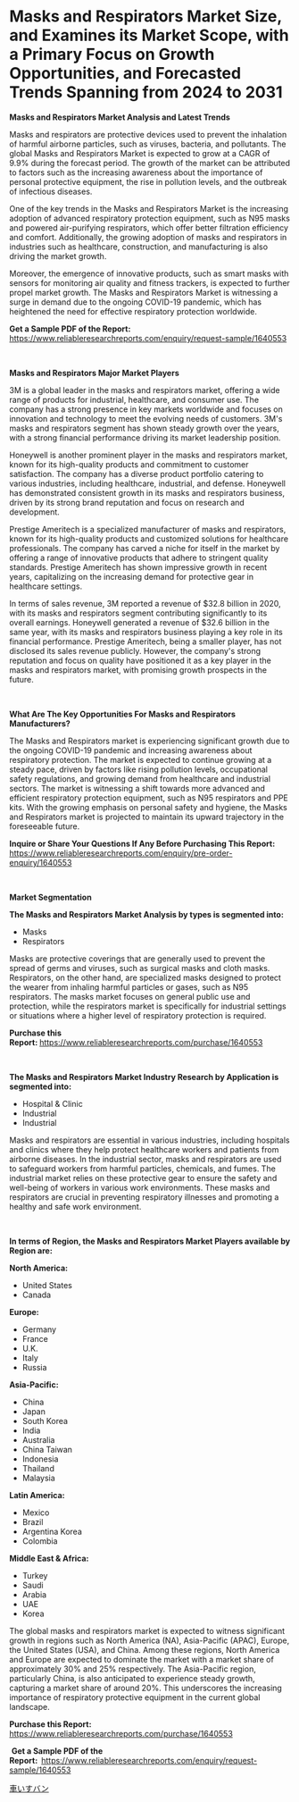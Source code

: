 <p><h1>Masks and Respirators Market Size, and Examines its Market Scope, with a Primary Focus on Growth Opportunities, and Forecasted Trends Spanning from 2024 to 2031</h1></p><p><strong>Masks and Respirators Market Analysis and Latest Trends</strong></p>
<p><p>Masks and respirators are protective devices used to prevent the inhalation of harmful airborne particles, such as viruses, bacteria, and pollutants. The global Masks and Respirators Market is expected to grow at a CAGR of 9.9% during the forecast period. The growth of the market can be attributed to factors such as the increasing awareness about the importance of personal protective equipment, the rise in pollution levels, and the outbreak of infectious diseases.</p><p>One of the key trends in the Masks and Respirators Market is the increasing adoption of advanced respiratory protection equipment, such as N95 masks and powered air-purifying respirators, which offer better filtration efficiency and comfort. Additionally, the growing adoption of masks and respirators in industries such as healthcare, construction, and manufacturing is also driving the market growth.</p><p>Moreover, the emergence of innovative products, such as smart masks with sensors for monitoring air quality and fitness trackers, is expected to further propel market growth. The Masks and Respirators Market is witnessing a surge in demand due to the ongoing COVID-19 pandemic, which has heightened the need for effective respiratory protection worldwide.</p></p>
<p><strong>Get a Sample PDF of the Report:&nbsp;</strong> <a href="https://www.reliableresearchreports.com/enquiry/request-sample/1640553">https://www.reliableresearchreports.com/enquiry/request-sample/1640553</a></p>
<p>&nbsp;</p>
<p><strong>Masks and Respirators Major Market Players</strong></p>
<p><p>3M is a global leader in the masks and respirators market, offering a wide range of products for industrial, healthcare, and consumer use. The company has a strong presence in key markets worldwide and focuses on innovation and technology to meet the evolving needs of customers. 3M's masks and respirators segment has shown steady growth over the years, with a strong financial performance driving its market leadership position.</p><p>Honeywell is another prominent player in the masks and respirators market, known for its high-quality products and commitment to customer satisfaction. The company has a diverse product portfolio catering to various industries, including healthcare, industrial, and defense. Honeywell has demonstrated consistent growth in its masks and respirators business, driven by its strong brand reputation and focus on research and development.</p><p>Prestige Ameritech is a specialized manufacturer of masks and respirators, known for its high-quality products and customized solutions for healthcare professionals. The company has carved a niche for itself in the market by offering a range of innovative products that adhere to stringent quality standards. Prestige Ameritech has shown impressive growth in recent years, capitalizing on the increasing demand for protective gear in healthcare settings.</p><p>In terms of sales revenue, 3M reported a revenue of $32.8 billion in 2020, with its masks and respirators segment contributing significantly to its overall earnings. Honeywell generated a revenue of $32.6 billion in the same year, with its masks and respirators business playing a key role in its financial performance. Prestige Ameritech, being a smaller player, has not disclosed its sales revenue publicly. However, the company's strong reputation and focus on quality have positioned it as a key player in the masks and respirators market, with promising growth prospects in the future.</p></p>
<p>&nbsp;</p>
<p><strong>What Are The Key Opportunities For Masks and Respirators Manufacturers?</strong></p>
<p><p>The Masks and Respirators market is experiencing significant growth due to the ongoing COVID-19 pandemic and increasing awareness about respiratory protection. The market is expected to continue growing at a steady pace, driven by factors like rising pollution levels, occupational safety regulations, and growing demand from healthcare and industrial sectors. The market is witnessing a shift towards more advanced and efficient respiratory protection equipment, such as N95 respirators and PPE kits. With the growing emphasis on personal safety and hygiene, the Masks and Respirators market is projected to maintain its upward trajectory in the foreseeable future.</p></p>
<p><strong>Inquire or Share Your Questions If Any Before Purchasing This Report:</strong> <a href="https://www.reliableresearchreports.com/enquiry/pre-order-enquiry/1640553">https://www.reliableresearchreports.com/enquiry/pre-order-enquiry/1640553</a></p>
<p>&nbsp;</p>
<p><strong>Market Segmentation</strong></p>
<p><strong>The Masks and Respirators Market Analysis by types is segmented into:</strong></p>
<p><ul><li>Masks</li><li>Respirators</li></ul></p>
<p><p>Masks are protective coverings that are generally used to prevent the spread of germs and viruses, such as surgical masks and cloth masks. Respirators, on the other hand, are specialized masks designed to protect the wearer from inhaling harmful particles or gases, such as N95 respirators. The masks market focuses on general public use and protection, while the respirators market is specifically for industrial settings or situations where a higher level of respiratory protection is required.</p></p>
<p><strong>Purchase this Report:&nbsp;</strong><a href="https://www.reliableresearchreports.com/purchase/1640553">https://www.reliableresearchreports.com/purchase/1640553</a></p>
<p>&nbsp;</p>
<p><strong>The Masks and Respirators Market Industry Research by Application is segmented into:</strong></p>
<p><ul><li>Hospital & Clinic</li><li>Industrial</li><li>Industrial</li></ul></p>
<p><p>Masks and respirators are essential in various industries, including hospitals and clinics where they help protect healthcare workers and patients from airborne diseases. In the industrial sector, masks and respirators are used to safeguard workers from harmful particles, chemicals, and fumes. The industrial market relies on these protective gear to ensure the safety and well-being of workers in various work environments. These masks and respirators are crucial in preventing respiratory illnesses and promoting a healthy and safe work environment.</p></p>
<p>&nbsp;</p>
<p><strong>In terms of Region, the Masks and Respirators Market Players available by Region are:</strong></p>
<p>
    <p> <strong> North America: </strong>
        <ul>
            <li>United States</li>
            <li>Canada</li>
        </ul>
        </p> 
    <p> <strong> Europe: </strong>
        <ul>
            <li>Germany</li>
            <li>France</li>
            <li>U.K.</li>
            <li>Italy</li>
            <li>Russia</li>
        </ul>
        </p> 
    <p> <strong> Asia-Pacific: </strong>
        <ul>
            <li>China</li>
            <li>Japan</li>
            <li>South Korea</li>
            <li>India</li>
            <li>Australia</li>
            <li>China Taiwan</li>
            <li>Indonesia</li>
            <li>Thailand</li>
            <li>Malaysia</li>
        </ul>
        </p> 
    <p> <strong> Latin America: </strong>
        <ul>
            <li>Mexico</li>
            <li>Brazil</li>
            <li>Argentina Korea</li>
            <li>Colombia</li>
        </ul>
        </p> 
    <p> <strong> Middle East & Africa: </strong>
        <ul>
            <li>Turkey</li>
            <li>Saudi</li>
            <li>Arabia</li>
            <li>UAE</li>
            <li>Korea</li>
        </ul>
    </p>
    </p>
<p><p>The global masks and respirators market is expected to witness significant growth in regions such as North America (NA), Asia-Pacific (APAC), Europe, the United States (USA), and China. Among these regions, North America and Europe are expected to dominate the market with a market share of approximately 30% and 25% respectively. The Asia-Pacific region, particularly China, is also anticipated to experience steady growth, capturing a market share of around 20%. This underscores the increasing importance of respiratory protective equipment in the current global landscape.</p></p>
<p><strong>Purchase this Report: </strong><a href="https://www.reliableresearchreports.com/purchase/1640553">https://www.reliableresearchreports.com/purchase/1640553</a></p>
<p>&nbsp;<strong>Get a Sample PDF of the Report:&nbsp;&nbsp;</strong><a href="https://www.reliableresearchreports.com/enquiry/request-sample/1640553">https://www.reliableresearchreports.com/enquiry/request-sample/1640553</a></p>
<p><strong></strong></p>
<p><p><a href="https://github.com/ppmazlotr77499/Market-Research-Report-List-1/blob/main/35465277133.md">車いすバン</a></p></p>